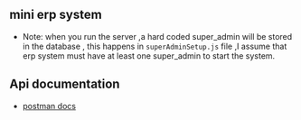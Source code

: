 ## mini erp system

- Note: when you run the server ,a hard coded super_admin will be stored in the database , this happens in `superAdminSetup.js` file ,I assume that erp system must have at least one super_admin to start the system.

## Api documentation

- [postman docs](https://web.postman.co/workspace/d0a4a979-54bf-4546-8f57-b1950c2a35a7/documentation/27409038-4d121633-01ff-4972-a269-21b17aa69c1a?entity=&branch=&version=)
